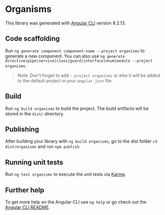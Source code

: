# Organisms

This library was generated with [Angular CLI](https://github.com/angular/angular-cli) version 8.2.13.

## Code scaffolding

Run `ng generate component component-name --project organisms` to generate a new component. You can also use `ng generate directive|pipe|service|class|guard|interface|enum|module --project organisms`.
> Note: Don't forget to add `--project organisms` or else it will be added to the default project in your `angular.json` file. 

## Build

Run `ng build organisms` to build the project. The build artifacts will be stored in the `dist/` directory.

## Publishing

After building your library with `ng build organisms`, go to the dist folder `cd dist/organisms` and run `npm publish`.

## Running unit tests

Run `ng test organisms` to execute the unit tests via [Karma](https://karma-runner.github.io).

## Further help

To get more help on the Angular CLI use `ng help` or go check out the [Angular CLI README](https://github.com/angular/angular-cli/blob/master/README.md).
